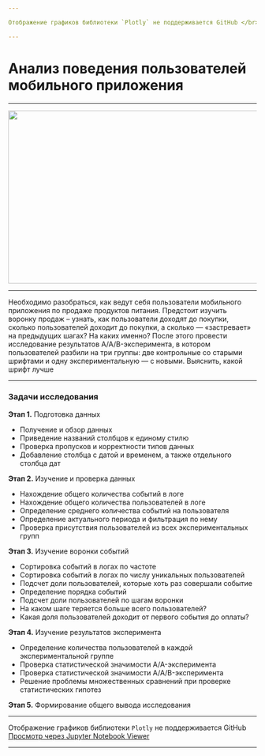 ```yaml
---

Отображение графиков библиотеки `Plotly` не поддерживается GitHub </br> [Просмотр через Jupyter Notebook Viewer](https://nbviewer.org/github/NikitaGirya/analysis_user_behavior/blob/main/Girya_analysis_user_behavior.ipynb)

---
```


# Анализ поведения пользователей мобильного приложения

---

<p align='center'>
  <img src='https://www.affde.com/uploads/article/84322/kl5ULCEKzke6Yrd0.gif' width=700 height=350 />
</p>

---

Необходимо разобраться, как ведут себя пользователи мобильного приложения по продаже продуктов питания. Предстоит изучить воронку продаж – узнать, как пользователи доходят до покупки, сколько пользователей доходит до покупки, а сколько — «застревает» на предыдущих шагах? На каких именно? После этого провести исследование результатов A/A/B-эксперимента, в котором пользователей разбили на три группы: две контрольные со старыми шрифтами и одну экспериментальную — с новыми. Выяснить, какой шрифт лучше

---

### Задачи исследования


**Этап 1.** Подготовка данных

* Получение и обзор данных
* Приведение названий столбцов к единому стилю
* Проверка пропусков и корректности типов данных
* Добавление столбца с датой и временем, а также отдельного столбца дат

**Этап 2.** Изучение и проверка данных

* Нахождение общего количества событий в логе
* Нахождение общего количества пользователей в логе
* Определение среднего количества событий на пользователя
* Определение актуального периода и фильтрация по нему
* Проверка присутствия пользователей из всех экспериментальных групп

**Этап 3.** Изучение воронки событий

* Сортировка событий в логах по частоте
* Сортировка событий в логах по числу уникальных пользователей
* Подсчет доли пользователей, которые хоть раз совершали событие
* Определение порядка событий
* Подсчет доли пользователей по шагам воронки 
* На каком шаге теряется больше всего пользователей? 
* Какая доля пользователей доходит от первого события до оплаты?

**Этап 4.** Изучение результатов эксперимента

* Определение количества пользователей в каждой экспериментальной группе
* Проверка статистической значимости A/A-эксперимента
* Проверка статистической значимости A/A/B-эксперимента
* Решение проблемы множественных сравнений при проверке статистических гипотез

**Этап 5.** Формирование общего вывода исследования

---

Отображение графиков библиотеки `Plotly` не поддерживается GitHub </br> [Просмотр через Jupyter Notebook Viewer](https://nbviewer.org/github/NikitaGirya/analysis_user_behavior/blob/main/Girya_analysis_user_behavior.ipynb)

---

